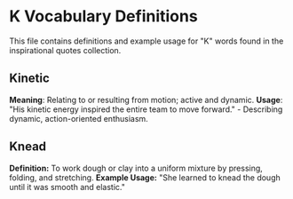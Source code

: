 # K Vocabulary Definitions

This file contains definitions and example usage for "K" words found in the inspirational quotes collection.

<!-- Add vocabulary words here following the format:
## WordName

**Meaning**: Clear, concise definition of the word.
**Usage**: "Quote or example sentence." - Explanation of the usage context.
-->

## Kinetic

**Meaning**: Relating to or resulting from motion; active and dynamic.
**Usage**: "His kinetic energy inspired the entire team to move forward." - Describing dynamic, action-oriented enthusiasm.

## Knead

**Definition:** To work dough or clay into a uniform mixture by pressing, folding, and stretching.
**Example Usage:** "She learned to knead the dough until it was smooth and elastic."

